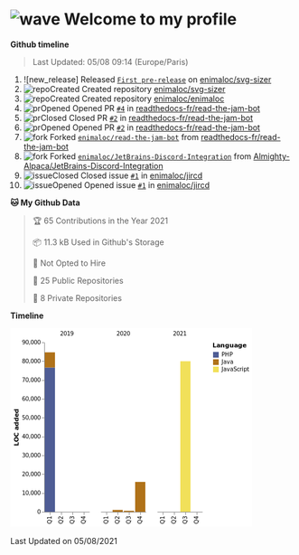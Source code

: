 # ![wave](https://cdn.jsdelivr.net/gh/Readme-Workflows/Readme-Icons@1.1.0/icons/gifs/wave.gif) Welcome to my profile

**Github timeline**

<!--RECENT_ACTIVITY:last_update-->
> Last Updated: 05/08 09:14 (Europe/Paris)
<!--RECENT_ACTIVITY:last_update_end-->
<!--RECENT_ACTIVITY:start-->
1. ![new_release] Released [`First pre-release`](https://github.com/enimaloc/svg-sizer/releases/tag/0.0.1) on [enimaloc/svg-sizer](https://github.com/enimaloc/svg-sizer)
2. ![repoCreated] Created repository [enimaloc/svg-sizer](https://github.com/enimaloc/svg-sizer)
3. ![repoCreated] Created repository [enimaloc/enimaloc](https://github.com/enimaloc/enimaloc)
4. ![prOpened] Opened PR [`#4`](https://github.com/readthedocs-fr/read-the-jam-bot/pull/4) in [readthedocs-fr/read-the-jam-bot](https://github.com/readthedocs-fr/read-the-jam-bot)
5. ![prClosed] Closed PR [`#2`](https://github.com/readthedocs-fr/read-the-jam-bot/pull/2) in [readthedocs-fr/read-the-jam-bot](https://github.com/readthedocs-fr/read-the-jam-bot)
6. ![prOpened] Opened PR [`#2`](https://github.com/readthedocs-fr/read-the-jam-bot/pull/2) in [readthedocs-fr/read-the-jam-bot](https://github.com/readthedocs-fr/read-the-jam-bot)
7. ![fork] Forked [`enimaloc/read-the-jam-bot`](https://github.com/enimaloc/read-the-jam-bot) from [readthedocs-fr/read-the-jam-bot](https://github.com/readthedocs-fr/read-the-jam-bot)
8. ![fork] Forked [`enimaloc/JetBrains-Discord-Integration`](https://github.com/enimaloc/JetBrains-Discord-Integration) from [Almighty-Alpaca/JetBrains-Discord-Integration](https://github.com/Almighty-Alpaca/JetBrains-Discord-Integration)
9. ![issueClosed] Closed issue [`#1`](https://github.com/enimaloc/jircd/issues/1) in [enimaloc/jircd](https://github.com/enimaloc/jircd)
10. ![issueOpened] Opened issue [`#1`](https://github.com/enimaloc/jircd/issues/1) in [enimaloc/jircd](https://github.com/enimaloc/jircd)
<!--RECENT_ACTIVITY:end-->

<!--START_SECTION:waka-->
**🐱 My Github Data** 

> 🏆 65 Contributions in the Year 2021
 > 
> 📦 11.3 kB Used in Github's Storage 
 > 
> 🚫 Not Opted to Hire
 > 
> 📜 25 Public Repositories 
 > 
> 🔑 8 Private Repositories  
 > 
**Timeline**

![Chart not found](https://raw.githubusercontent.com/enimaloc/enimaloc/master/charts/bar_graph.png) 


 Last Updated on 05/08/2021
<!--END_SECTION:waka-->

<!-- Badges -->
[issueOpened]: https://cdn.jsdelivr.net/gh/Readme-Workflows/Readme-Icons@main/icons/octicons/IssueOpened.svg
[issueClosed]: https://cdn.jsdelivr.net/gh/Readme-Workflows/Readme-Icons@main/icons/octicons/IssueClosed.svg

[prOpened]: https://cdn.jsdelivr.net/gh/Readme-Workflows/Readme-Icons@main/icons/octicons/PullRequestOpened.svg
[prClosed]: https://cdn.jsdelivr.net/gh/Readme-Workflows/Readme-Icons@main/icons/octicons/PullRequestClosed.svg
[prMerged]: https://cdn.jsdelivr.net/gh/Readme-Workflows/Readme-Icons@main/icons/octicons/PullRequestMerged.svg

[comment]: https://cdn.jsdelivr.net/gh/Readme-Workflows/Readme-Icons@main/icons/octicons/Comment.svg

[changesRequested]: https://cdn.jsdelivr.net/gh/Readme-Workflows/Readme-Icons@main/icons/octicons/RequestedChanges.svg
[approved]: https://cdn.jsdelivr.net/gh/Readme-Workflows/Readme-Icons@main/icons/octicons/ApprovedChanges.svg

[repoCreated]: https://cdn.jsdelivr.net/gh/Readme-Workflows/Readme-Icons@main/icons/octicons/Repository.svg
[release]: https://cdn.jsdelivr.net/gh/Readme-Workflows/Readme-Icons@main/icons/octicons/Release.svg
[star]: https://cdn.jsdelivr.net/gh/Readme-Workflows/Readme-Icons@main/icons/octicons/StarredRepository.svg
[wiki]: https://cdn.jsdelivr.net/gh/Readme-Workflows/Readme-Icons@main/icons/octicons/Wiki.svg
[fork]: https://cdn.jsdelivr.net/gh/Readme-Workflows/Readme-Icons@main/icons/octicons/ForkedRepository.svg
[people]: https://cdn.jsdelivr.net/gh/Readme-Workflows/Readme-Icons@main/icons/octicons/People.svg